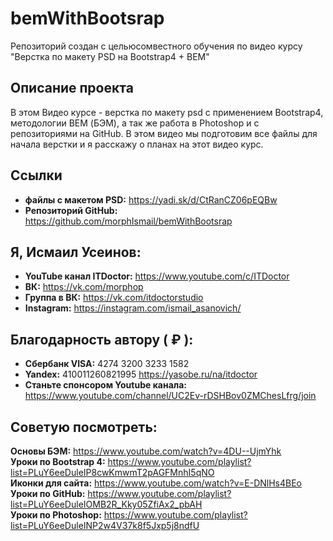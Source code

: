# bemWithBootsrap

Репозиторий создан с цельюсомвестного обучения по видео курсу "Верстка по макету PSD на Bootstrap4 + BEM"

## Описание проекта
В этом Видео курсе - верстка по макету psd с применением Bootstrap4, методологии BEM (БЭМ), а так же работа в Photoshop и с репозиториями на GitHub. В этом видео мы подготовим все файлы для начала верстки и я расскажу о планах на этот видео курс.

## Ссылки
* __файлы с макетом PSD:__ https://yadi.sk/d/CtRanCZ06pEQBw  
* __Репозиторий GitHub:__ https://github.com/morphIsmail/bemWithBootsrap  


## Я, Исмаил Усеинов:
* __YouTube канал ITDoctor:__ https://www.youtube.com/c/ITDoctor
* __ВК:__ https://vk.com/morphop
* __Группа в ВК:__ https://vk.com/itdoctorstudio
* __Instagram:__ https://instagram.com/ismail_asanovich/

## Благодарность автору ( ₽ ):
* __Сбербанк VISA:__ 4274 3200 3233 1582
* __Yandex:__ 410011260821995 https://yasobe.ru/na/itdoctor  
* __Станьте спонсором Youtube канала:__ https://www.youtube.com/channel/UC2Ev-rDSHBov0ZMChesLfrg/join


## Советую посмотреть:
__Основы БЭМ:__ https://www.youtube.com/watch?v=4DU--UjmYhk  
__Уроки по Bootstrap 4:__ https://www.youtube.com/playlist?list=PLuY6eeDuleIP8cwKmwmT2pAGFMnhI5qNO  
__Иконки для сайта:__ https://www.youtube.com/watch?v=E-DNlHs4BEo  
__Уроки по GitHub:__ https://www.youtube.com/playlist?list=PLuY6eeDuleIOMB2R_Kky05ZfiAx2_pbAH  
__Уроки по Photoshop:__ https://www.youtube.com/playlist?list=PLuY6eeDuleINP2w4V37k8f5Jxp5j8ndfU  
